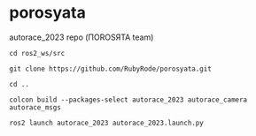 # porosyata
autorace_2023 repo (ПОROSЯТА team)

```
cd ros2_ws/src
```
```
git clone https://github.com/RubyRode/porosyata.git
```
```
cd ..
```
```
colcon build --packages-select autorace_2023 autorace_camera autorace_msgs
```
```
ros2 launch autorace_2023 autorace_2023.launch.py
```
